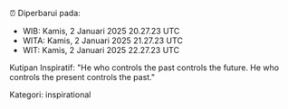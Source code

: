 ⏰ Diperbarui pada:
- WIB: Kamis, 2 Januari 2025 20.27.23 UTC
- WITA: Kamis, 2 Januari 2025 21.27.23 UTC
- WIT: Kamis, 2 Januari 2025 22.27.23 UTC

Kutipan Inspiratif:
"He who controls the past controls the future. He who controls the present controls the past."


Kategori: inspirational

